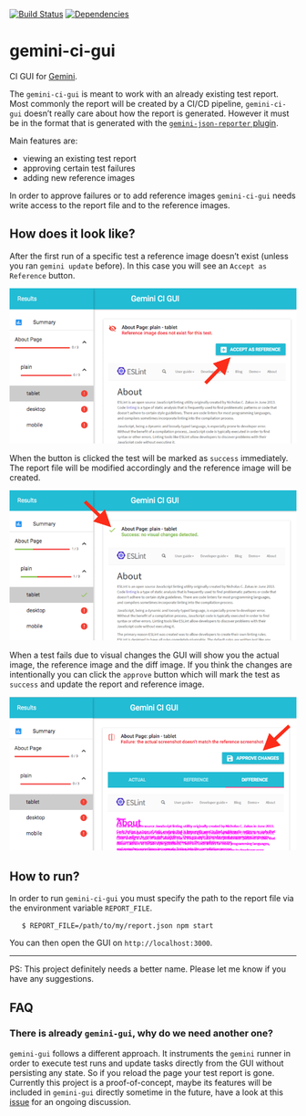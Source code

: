 [![Build Status](https://img.shields.io/travis/holidaycheck/gemini-ci-gui/master.svg?style=flat)](https://travis-ci.org/holidaycheck/gemini-ci-gui)
[![Dependencies](http://img.shields.io/david/holidaycheck/gemini-ci-gui.svg?style=flat)](https://david-dm.org/holidaycheck/gemini-ci-gui)

# gemini-ci-gui

CI GUI for [Gemini](https://gemini-testing.github.io/).

The `gemini-ci-gui` is meant to work with an already existing test report. Most commonly the report will be created by a CI/CD pipeline, `gemini-ci-gui` doesn’t really care about how the report is generated. However it must be in the format that is generated with the [`gemini-json-reporter` plugin](https://github.com/holidaycheck/gemini-json-reporter).

Main features are:

* viewing an existing test report
* approving certain test failures
* adding new reference images

In order to approve failures or to add reference images `gemini-ci-gui` needs write access to the report file and to the reference images.

## How does it look like?

After the first run of a specific test a reference image doesn’t exist (unless you ran `gemini update` before).
In this case you will see an `Accept as Reference` button.

![Accept as Reference Button](images/accept-as-reference.png)

When the button is clicked the test will be marked as `success` immediately. The report file will be modified accordingly and the reference image will be created.

![Successful Result](images/success.png)

When a test fails due to visual changes the GUI will show you the actual image, the reference image and the diff image. If you think the changes are intentionally you can click the `approve` button which will mark the test as `success` and update the report and reference image.

![Approve Button](images/approve.png)

## How to run?

In order to run `gemini-ci-gui` you must specify the path to the report file via the environment variable `REPORT_FILE`.

```
   $ REPORT_FILE=/path/to/my/report.json npm start
```

You can then open the GUI on `http://localhost:3000`.

-------

PS: This project definitely needs a better name. Please let me know if you have any suggestions.

## FAQ

### There is already `gemini-gui`, why do we need another one?

`gemini-gui` follows a different approach. It instruments the `gemini` runner in order to execute test runs and update tasks directly from the GUI without persisting any state. So if you reload the page your test report is gone.
Currently this project is a proof-of-concept, maybe its features will be included in `gemini-gui` directly sometime in the future, have a look at this [issue](https://github.com/gemini-testing/gemini-gui/issues/63) for an ongoing discussion.
